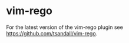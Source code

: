 # vim-rego

For the latest version of the vim-rego plugin see https://github.com/tsandall/vim-rego.
